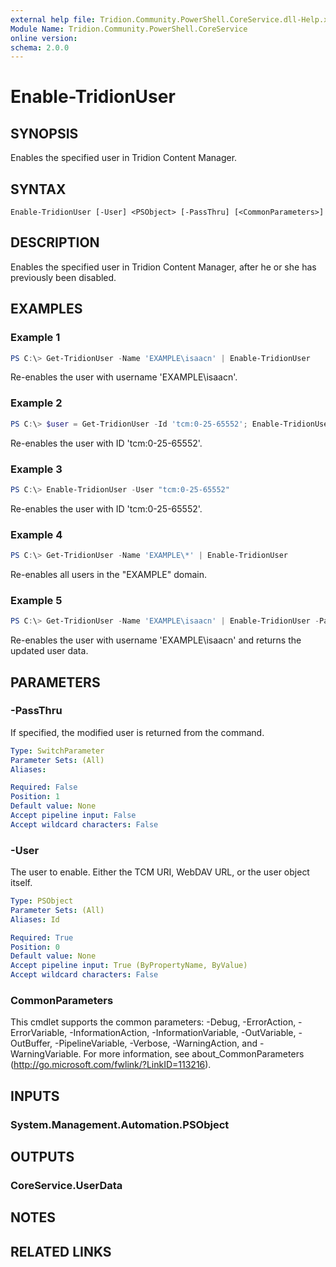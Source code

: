 ```yaml
---
external help file: Tridion.Community.PowerShell.CoreService.dll-Help.xml
Module Name: Tridion.Community.PowerShell.CoreService
online version:
schema: 2.0.0
---
```


# Enable-TridionUser

## SYNOPSIS
Enables the specified user in Tridion Content Manager.

## SYNTAX

```
Enable-TridionUser [-User] <PSObject> [-PassThru] [<CommonParameters>]
```

## DESCRIPTION
Enables the specified user in Tridion Content Manager, after he or she has previously been disabled.

## EXAMPLES

### Example 1
```powershell
PS C:\> Get-TridionUser -Name 'EXAMPLE\isaacn' | Enable-TridionUser
```

Re-enables the user with username 'EXAMPLE\isaacn'.

### Example 2
```powershell
PS C:\> $user = Get-TridionUser -Id 'tcm:0-25-65552'; Enable-TridionUser -User $user
```

Re-enables the user with ID 'tcm:0-25-65552'.

### Example 3
```powershell
PS C:\> Enable-TridionUser -User "tcm:0-25-65552"
```

Re-enables the user with ID 'tcm:0-25-65552'.

### Example 4
```powershell
PS C:\> Get-TridionUser -Name 'EXAMPLE\*' | Enable-TridionUser
```

Re-enables all users in the "EXAMPLE" domain.

### Example 5
```powershell
PS C:\> Get-TridionUser -Name 'EXAMPLE\isaacn' | Enable-TridionUser -PassThru
```

Re-enables the user with username 'EXAMPLE\isaacn' and returns the updated user data.

## PARAMETERS

### -PassThru
If specified, the modified user is returned from the command.

```yaml
Type: SwitchParameter
Parameter Sets: (All)
Aliases:

Required: False
Position: 1
Default value: None
Accept pipeline input: False
Accept wildcard characters: False
```

### -User
The user to enable.
Either the TCM URI, WebDAV URL, or the user object itself.

```yaml
Type: PSObject
Parameter Sets: (All)
Aliases: Id

Required: True
Position: 0
Default value: None
Accept pipeline input: True (ByPropertyName, ByValue)
Accept wildcard characters: False
```

### CommonParameters
This cmdlet supports the common parameters: -Debug, -ErrorAction, -ErrorVariable, -InformationAction, -InformationVariable, -OutVariable, -OutBuffer, -PipelineVariable, -Verbose, -WarningAction, and -WarningVariable.
For more information, see about_CommonParameters (http://go.microsoft.com/fwlink/?LinkID=113216).

## INPUTS

### System.Management.Automation.PSObject


## OUTPUTS

### CoreService.UserData


## NOTES

## RELATED LINKS

